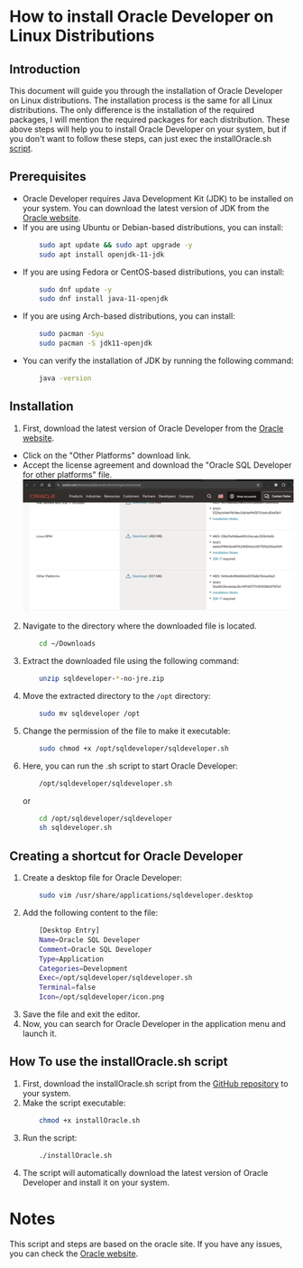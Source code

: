 # How to install Oracle Developer on Linux Distributions

## Introduction
This document will guide you through the installation of Oracle Developer on Linux distributions. The installation process is the same for all Linux distributions. The only difference is the installation of the required packages, I will mention the required packages for each distribution. These above steps will help you to install Oracle Developer on your system, but if you don't want to follow these steps, can just exec the installOracle.sh [script](#how-to-use-the-installoraclesh-script).

## Prerequisites
- Oracle Developer requires Java Development Kit (JDK) to be installed on your system. You can download the latest version of JDK from the [Oracle website](https://www.oracle.com/java/technologies/javase-jdk11-downloads.html).
- If you are using Ubuntu or Debian-based distributions, you can install:
    ```bash
        sudo apt update && sudo apt upgrade -y 
        sudo apt install openjdk-11-jdk
    ```
- If you are using Fedora or CentOS-based distributions, you can install:
    ```bash
        sudo dnf update -y
        sudo dnf install java-11-openjdk
    ```
- If you are using Arch-based distributions, you can install:
    ```bash
        sudo pacman -Syu
        sudo pacman -S jdk11-openjdk
    ```
- You can verify the installation of JDK by running the following command:
    ```bash
        java -version
    ```

## Installation
1. First, download the latest version of Oracle Developer from the [Oracle website](https://www.oracle.com/database/sqldeveloper/technologies/download/).
- Click on the "Other Platforms" download link.
- Accept the license agreement and download the "Oracle SQL Developer for other platforms" file.
![alt text](image1.png)

2. Navigate to the directory where the downloaded file is located.
    ```bash
        cd ~/Downloads
    ```
3. Extract the downloaded file using the following command:
    ```bash
        unzip sqldeveloper-*-no-jre.zip
    ```
4. Move the extracted directory to the `/opt` directory:
    ```bash
        sudo mv sqldeveloper /opt
    ```
5. Change the permission of the file to make it executable:
    ```bash
        sudo chmod +x /opt/sqldeveloper/sqldeveloper.sh
    ```
6. Here, you can run the .sh script to start Oracle Developer:
    ```bash
        /opt/sqldeveloper/sqldeveloper.sh
    ```
    or 
    ```bash
        cd /opt/sqldeveloper/sqldeveloper
        sh sqldeveloper.sh
    ```

## Creating a shortcut for Oracle Developer
1. Create a desktop file for Oracle Developer:
    ```bash
        sudo vim /usr/share/applications/sqldeveloper.desktop
    ```
2. Add the following content to the file:
    ```bash
        [Desktop Entry]
        Name=Oracle SQL Developer
        Comment=Oracle SQL Developer
        Type=Application
        Categories=Development
        Exec=/opt/sqldeveloper/sqldeveloper.sh
        Terminal=false
        Icon=/opt/sqldeveloper/icon.png
    ```
3. Save the file and exit the editor.
4. Now, you can search for Oracle Developer in the application menu and launch it.

## How To use the installOracle.sh script
1. First, download the installOracle.sh script from the [GitHub repository]() to your system.
2. Make the script executable:
    ```bash
        chmod +x installOracle.sh
    ```
3. Run the script:
    ```bash
        ./installOracle.sh
    ```
4. The script will automatically download the latest version of Oracle Developer and install it on your system.

# Notes
This script and steps are based on the oracle site. If you have any issues, you can check the [Oracle website](https://www.oracle.com/database/sqldeveloper/technologies/download/).